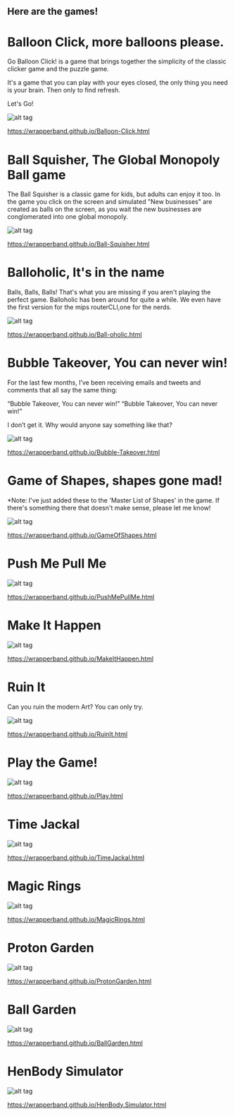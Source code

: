 ## Here are the games!


# Balloon Click, more balloons please.

Go Balloon Click! is a game that brings together the simplicity of the classic clicker game and the puzzle game.

It's a game that you can play with your eyes closed, the only thing you need is your brain. Then only to find refresh.

Let's Go!

![alt tag](https://raw.githubusercontent.com/wrapperband/Balloon-Click/main/Balloon-Click-small.jpg)

https://wrapperband.github.io/Balloon-Click.html


# Ball Squisher, The Global Monopoly Ball game

The Ball Squisher is a classic game for kids, but adults can enjoy it too. In the game you click on the screen and simulated "New businesses" are created as balls on the screen, as you wait the new businesses are conglomerated into one global monopoly.

![alt tag](https://raw.githubusercontent.com/wrapperband/Balloon-Click/main/Ball-Squisher-small.jpg)

https://wrapperband.github.io/Ball-Squisher.html


# Balloholic, It's in the name

Balls, Balls, Balls! That's what you are missing if you aren't playing the perfect game. Balloholic has been around for quite a while. We even have the first version for the mips routerCLI,one for the nerds. 

![alt tag](https://raw.githubusercontent.com/wrapperband/Balloon-Click/main/Ball-oholic-small.jpg)

https://wrapperband.github.io/Ball-oholic.html


# Bubble Takeover, You can never win!

For the last few months, I’ve been receiving emails and tweets and comments that all say the same thing:

“Bubble Takeover, You can never win!”  “Bubble Takeover, You can never win!”

I don’t get it. Why would anyone say something like that?

![alt tag](https://raw.githubusercontent.com/wrapperband/Balloon-Click/main/Bubble-Takeover-small.jpg)

https://wrapperband.github.io/Bubble-Takeover.html


# Game of Shapes, shapes gone mad!

*Note: I've just added these to the 'Master List of Shapes' in the game. If there's something there that doesn't make sense, please let me know!

![alt tag](https://raw.githubusercontent.com/wrapperband/Balloon-Click/main/GameOfShapes-small.jpg)

https://wrapperband.github.io/GameOfShapes.html

# Push Me Pull Me

![alt tag](https://raw.githubusercontent.com/wrapperband/Balloon-Click/main/PushMePullMe-small.jpg)

https://wrapperband.github.io/PushMePullMe.html

# Make It Happen

![alt tag](https://raw.githubusercontent.com/wrapperband/Balloon-Click/main/MakeItHappen-small.jpg)

https://wrapperband.github.io/MakeItHappen.html

# Ruin It

Can you ruin the modern Art? You can only try.

![alt tag](https://raw.githubusercontent.com/wrapperband/Balloon-Click/main/RuinIt-small.jpg)

https://wrapperband.github.io/RuinIt.html

# Play the Game!

![alt tag](https://raw.githubusercontent.com/wrapperband/Balloon-Click/main/Play-small.jpg)

https://wrapperband.github.io/Play.html

# Time Jackal

![alt tag](https://raw.githubusercontent.com/wrapperband/Balloon-Click/main/TimeJackal-small.jpg)

https://wrapperband.github.io/TimeJackal.html

# Magic Rings

![alt tag](https://raw.githubusercontent.com/wrapperband/Balloon-Click/main/MagicRings-small.jpg)

https://wrapperband.github.io/MagicRings.html

# Proton Garden

![alt tag](https://raw.githubusercontent.com/wrapperband/Balloon-Click/main/ProtonGarden-small.jpg)

https://wrapperband.github.io/ProtonGarden.html

# Ball Garden

![alt tag](https://raw.githubusercontent.com/wrapperband/Balloon-Click/main/BallGarden-small.jpg)

https://wrapperband.github.io/BallGarden.html

# HenBody Simulator

![alt tag](https://raw.githubusercontent.com/wrapperband/Balloon-Click/main/BallGarden-small.jpg)

https://wrapperband.github.io/HenBody.Simulator.html

